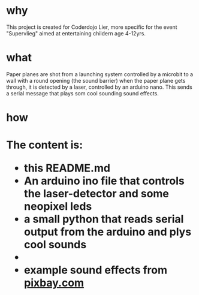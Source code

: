 
<h1>why</h1>
This project is created for Coderdojo Lier, more specific for the event "Supervlieg" aimed at entertaining childern age 4-12yrs. 
<br>
<h1>what</h1>
Paper planes are shot from a launching system controlled by a microbit to a wall with a round opening (the sound barrier) when the paper plane gets through, it is detected by a laser, controlled by an arduino nano.
This sends a serial message that plays som cool sounding sound effects.
<br>
<h1>how<h1>
The content is:
<ul>
<li>this README.md</li>
<li>An arduino ino file that controls the laser-detector and some neopixel leds</li>
<li>a small python that reads serial output from the arduino and plys cool sounds<li>
<li>example sound effects from <a href="https://pixbay.com">pixbay.com</a></li>
</lu>


 
